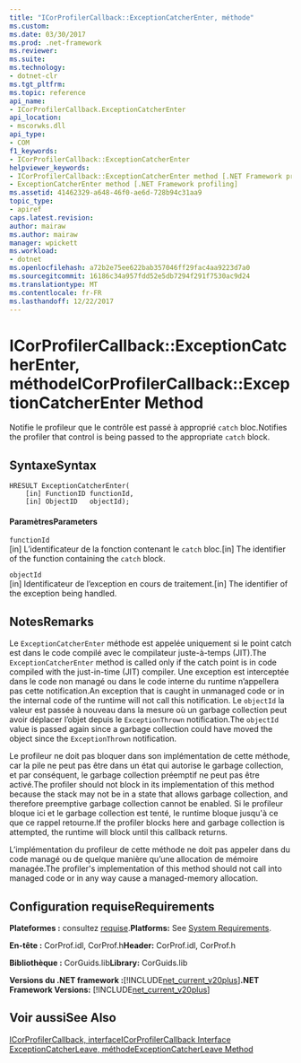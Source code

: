 ```yaml
---
title: "ICorProfilerCallback::ExceptionCatcherEnter, méthode"
ms.custom: 
ms.date: 03/30/2017
ms.prod: .net-framework
ms.reviewer: 
ms.suite: 
ms.technology:
- dotnet-clr
ms.tgt_pltfrm: 
ms.topic: reference
api_name:
- ICorProfilerCallback.ExceptionCatcherEnter
api_location:
- mscorwks.dll
api_type:
- COM
f1_keywords:
- ICorProfilerCallback::ExceptionCatcherEnter
helpviewer_keywords:
- ICorProfilerCallback::ExceptionCatcherEnter method [.NET Framework profiling]
- ExceptionCatcherEnter method [.NET Framework profiling]
ms.assetid: 41462329-a648-46f0-ae6d-728b94c31aa9
topic_type:
- apiref
caps.latest.revision: 
author: mairaw
ms.author: mairaw
manager: wpickett
ms.workload:
- dotnet
ms.openlocfilehash: a72b2e75ee622bab357046ff29fac4aa9223d7a0
ms.sourcegitcommit: 16186c34a957fdd52e5db7294f291f7530ac9d24
ms.translationtype: MT
ms.contentlocale: fr-FR
ms.lasthandoff: 12/22/2017
---
```

# <a name="icorprofilercallbackexceptioncatcherenter-method"></a><span data-ttu-id="41133-102">ICorProfilerCallback::ExceptionCatcherEnter, méthode</span><span class="sxs-lookup"><span data-stu-id="41133-102">ICorProfilerCallback::ExceptionCatcherEnter Method</span></span>
<span data-ttu-id="41133-103">Notifie le profileur que le contrôle est passé à approprié `catch` bloc.</span><span class="sxs-lookup"><span data-stu-id="41133-103">Notifies the profiler that control is being passed to the appropriate `catch` block.</span></span>  
  
## <a name="syntax"></a><span data-ttu-id="41133-104">Syntaxe</span><span class="sxs-lookup"><span data-stu-id="41133-104">Syntax</span></span>  
  
```  
HRESULT ExceptionCatcherEnter(  
    [in] FunctionID functionId,  
    [in] ObjectID   objectId);  
```  
  
#### <a name="parameters"></a><span data-ttu-id="41133-105">Paramètres</span><span class="sxs-lookup"><span data-stu-id="41133-105">Parameters</span></span>  
 `functionId`  
 <span data-ttu-id="41133-106">[in] L’identificateur de la fonction contenant le `catch` bloc.</span><span class="sxs-lookup"><span data-stu-id="41133-106">[in] The identifier of the function containing the `catch` block.</span></span>  
  
 `objectId`  
 <span data-ttu-id="41133-107">[in] Identificateur de l’exception en cours de traitement.</span><span class="sxs-lookup"><span data-stu-id="41133-107">[in] The identifier of the exception being handled.</span></span>  
  
## <a name="remarks"></a><span data-ttu-id="41133-108">Notes</span><span class="sxs-lookup"><span data-stu-id="41133-108">Remarks</span></span>  
 <span data-ttu-id="41133-109">Le `ExceptionCatcherEnter` méthode est appelée uniquement si le point catch est dans le code compilé avec le compilateur juste-à-temps (JIT).</span><span class="sxs-lookup"><span data-stu-id="41133-109">The `ExceptionCatcherEnter` method is called only if the catch point is in code compiled with the just-in-time (JIT) compiler.</span></span> <span data-ttu-id="41133-110">Une exception est interceptée dans le code non managé ou dans le code interne du runtime n’appellera pas cette notification.</span><span class="sxs-lookup"><span data-stu-id="41133-110">An exception that is caught in unmanaged code or in the internal code of the runtime will not call this notification.</span></span> <span data-ttu-id="41133-111">Le `objectId` la valeur est passée à nouveau dans la mesure où un garbage collection peut avoir déplacer l’objet depuis le `ExceptionThrown` notification.</span><span class="sxs-lookup"><span data-stu-id="41133-111">The `objectId` value is passed again since a garbage collection could have moved the object since the `ExceptionThrown` notification.</span></span>  
  
 <span data-ttu-id="41133-112">Le profileur ne doit pas bloquer dans son implémentation de cette méthode, car la pile ne peut pas être dans un état qui autorise le garbage collection, et par conséquent, le garbage collection préemptif ne peut pas être activé.</span><span class="sxs-lookup"><span data-stu-id="41133-112">The profiler should not block in its implementation of this method because the stack may not be in a state that allows garbage collection, and therefore preemptive garbage collection cannot be enabled.</span></span> <span data-ttu-id="41133-113">Si le profileur bloque ici et le garbage collection est tenté, le runtime bloque jusqu'à ce que ce rappel retourne.</span><span class="sxs-lookup"><span data-stu-id="41133-113">If the profiler blocks here and garbage collection is attempted, the runtime will block until this callback returns.</span></span>  
  
 <span data-ttu-id="41133-114">L’implémentation du profileur de cette méthode ne doit pas appeler dans du code managé ou de quelque manière qu’une allocation de mémoire managée.</span><span class="sxs-lookup"><span data-stu-id="41133-114">The profiler's implementation of this method should not call into managed code or in any way cause a managed-memory allocation.</span></span>  
  
## <a name="requirements"></a><span data-ttu-id="41133-115">Configuration requise</span><span class="sxs-lookup"><span data-stu-id="41133-115">Requirements</span></span>  
 <span data-ttu-id="41133-116">**Plateformes :** consultez [requise](../../../../docs/framework/get-started/system-requirements.md).</span><span class="sxs-lookup"><span data-stu-id="41133-116">**Platforms:** See [System Requirements](../../../../docs/framework/get-started/system-requirements.md).</span></span>  
  
 <span data-ttu-id="41133-117">**En-tête :** CorProf.idl, CorProf.h</span><span class="sxs-lookup"><span data-stu-id="41133-117">**Header:** CorProf.idl, CorProf.h</span></span>  
  
 <span data-ttu-id="41133-118">**Bibliothèque :** CorGuids.lib</span><span class="sxs-lookup"><span data-stu-id="41133-118">**Library:** CorGuids.lib</span></span>  
  
 <span data-ttu-id="41133-119">**Versions du .NET framework :**[!INCLUDE[net_current_v20plus](../../../../includes/net-current-v20plus-md.md)]</span><span class="sxs-lookup"><span data-stu-id="41133-119">**.NET Framework Versions:** [!INCLUDE[net_current_v20plus](../../../../includes/net-current-v20plus-md.md)]</span></span>  
  
## <a name="see-also"></a><span data-ttu-id="41133-120">Voir aussi</span><span class="sxs-lookup"><span data-stu-id="41133-120">See Also</span></span>  
 [<span data-ttu-id="41133-121">ICorProfilerCallback, interface</span><span class="sxs-lookup"><span data-stu-id="41133-121">ICorProfilerCallback Interface</span></span>](../../../../docs/framework/unmanaged-api/profiling/icorprofilercallback-interface.md)  
 [<span data-ttu-id="41133-122">ExceptionCatcherLeave, méthode</span><span class="sxs-lookup"><span data-stu-id="41133-122">ExceptionCatcherLeave Method</span></span>](../../../../docs/framework/unmanaged-api/profiling/icorprofilercallback-exceptioncatcherleave-method.md)
